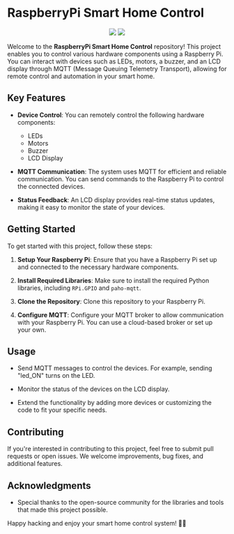# RaspberryPi Smart Home Control

<div align="center">
  
  <img src="https://github.com/Quan20021511/Sel-Navigating-Robot/assets/129273695/aba7195d-7a1e-4769-8541-2ed090ac8a89">
  
  <img src="https://github.com/Quan20021511/Sel-Navigating-Robot/assets/129273695/e790de4e-34c7-4681-9911-f4509945d6c1">
  
</div>

Welcome to the **RaspberryPi Smart Home Control** repository! This project enables you to control various hardware components using a Raspberry Pi. You can interact with devices such as LEDs, motors, a buzzer, and an LCD display through MQTT (Message Queuing Telemetry Transport), allowing for remote control and automation in your smart home.

## Key Features

- **Device Control**: You can remotely control the following hardware components:
  - LEDs
  - Motors
  - Buzzer
  - LCD Display

- **MQTT Communication**: The system uses MQTT for efficient and reliable communication. You can send commands to the Raspberry Pi to control the connected devices.

- **Status Feedback**: An LCD display provides real-time status updates, making it easy to monitor the state of your devices.

## Getting Started

To get started with this project, follow these steps:

1. **Setup Your Raspberry Pi**: Ensure that you have a Raspberry Pi set up and connected to the necessary hardware components.

2. **Install Required Libraries**: Make sure to install the required Python libraries, including `RPi.GPIO` and `paho-mqtt`.

3. **Clone the Repository**: Clone this repository to your Raspberry Pi.

4. **Configure MQTT**: Configure your MQTT broker to allow communication with your Raspberry Pi. You can use a cloud-based broker or set up your own.

## Usage

- Send MQTT messages to control the devices. For example, sending "led_ON" turns on the LED.

- Monitor the status of the devices on the LCD display.

- Extend the functionality by adding more devices or customizing the code to fit your specific needs.

## Contributing

If you're interested in contributing to this project, feel free to submit pull requests or open issues. We welcome improvements, bug fixes, and additional features.

## Acknowledgments

- Special thanks to the open-source community for the libraries and tools that made this project possible.

Happy hacking and enjoy your smart home control system! 🏡🚀

